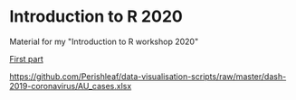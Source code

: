 # Introduction to R 2020

Material for my "Introduction to R workshop 2020" 


[First part](https://raw.githubusercontent.com/Japhilko/intror2020/master/slides/A1_GettingStarted.html)



<https://github.com/Perishleaf/data-visualisation-scripts/raw/master/dash-2019-coronavirus/AU_cases.xlsx>